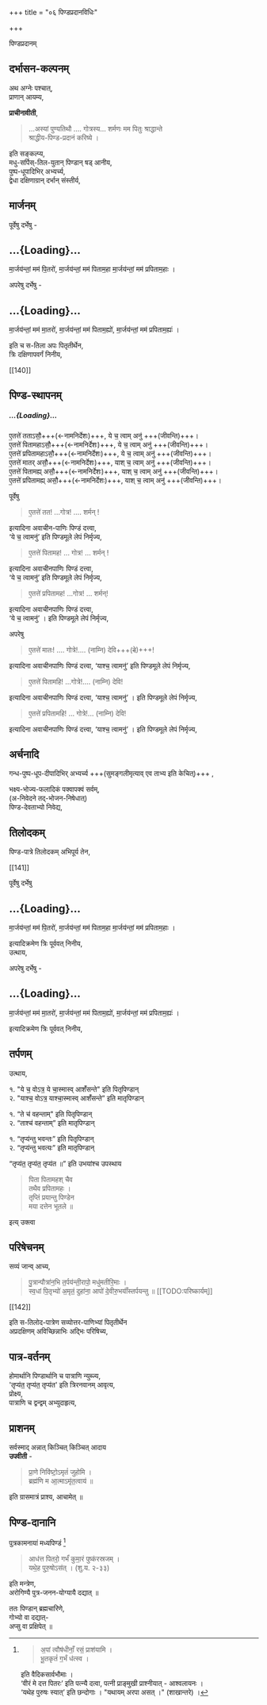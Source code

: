 +++
title = "०६ पिण्डप्रदानविधिः"

+++

पिण्डप्रदानम्

## दर्भासन-कल्पनम्
अथ अग्नेः पश्चात्,  
प्राणान् आयम्य,  

**प्राचीनावीती**,

> ...अस्यां पुण्यतिथौ .... गोत्रस्य... शर्मणः मम पितुः श्राद्धान्ते  
श्राद्धीय-पिण्ड-प्रदानं करिष्ये । 

इति सङ्कल्प्य,  
मधु-सर्पिस्-तिल-युतान् पिण्डान् षड् आनीय,  
पुष्प-धूपादिभिर् अभ्यर्च्य,  
द्वेधा दक्षिणाग्रान् दर्भान् संस्तीर्य,

## मार्जनम्
पूर्वेषु दर्भेषु -

<div class="js_include" includetitle="false" newlevelforh1="2" unfilled url="/vedAH_yajuH/taittirIyam/sUtram/ApastambaH/gRhyam/ekAgnikANDam/vishvAsa-prastutiH/2_20/02-04_mArjayantAm_mama_pitaraH.md">

##  …{Loading}…

मा॒र्जय॑न्तां॒ मम॑ पि॒तरो॑, मा॒र्जय॑न्तां॒ मम॑ पिताम॒हा मा॒र्जय॑न्तां॒ मम॑ प्रपिताम॒हाः ।  

</div>

अपरेषु दर्भेषु -

<div class="js_include" includetitle="false" newlevelforh1="2" unfilled url="/vedAH_yajuH/taittirIyam/sUtram/ApastambaH/gRhyam/ekAgnikANDam/vishvAsa-prastutiH/2_20/05-07_mArjayantAm_mama_mAtaraH.md">

##  …{Loading}…

मा॒र्जय॑न्तां॒ मम॑ मा॒तरो॑, मा॒र्जय॑न्तां॒ मम॑ पिताम॒ह्यो॑, मा॒र्जय॑न्तां॒ मम॑ प्रपिताम॒ह्यः॑ ।  

</div>

इति च स-तिला अपः पितृतीर्थेन,  
त्रिः दक्षिणापवर्गं निनीय,

[[140]]

## पिण्ड-स्थापनम्
<div class="js_include" includetitle="false" newlevelforh1="5" unfilled url="/vedAH_yajuH/taittirIyam/sUtram/ApastambaH/gRhyam/ekAgnikANDam/vishvAsa-prastutiH/2_20/08-19_etatte_tatAsau.md">

#####  …{Loading}…

ए॒तत्ते॑ तताऽसौ॒+++(←नामनिर्देशः)+++, ये च॒ त्वाम् अनु॑ +++(जीवन्ति)+++।  
ए॒तत्ते॑ पितामहाऽसौ॒+++(←नामनिर्देशः)+++, ये च॒ त्वाम् अनु॑ +++(जीवन्ति)+++।  
ए॒तत्ते॑ प्रपितामहाऽसौ॒+++(←नामनिर्देशः)+++, ये च॒ त्वाम् अनु॑ +++(जीवन्ति)+++।  
ए॒तत्ते॑ मातर् असौ॒+++(←नामनिर्देशः)+++, याश् च॒ त्वाम् अनु॑ +++(जीवन्ति)+++।  
ए॒तत्ते॑ पितामह्य् असौ॒+++(←नामनिर्देशः)+++, याश् च॒ त्वाम् अनु॑ +++(जीवन्ति)+++।  
ए॒तत्ते॑ प्रपितामह्य् असौ॒+++(←नामनिर्देशः)+++, याश् च॒ त्वाम् अनु॑ +++(जीवन्ति)+++।

</div>  

पूर्वेषु

> ए॒तत्ते॑ तत! ...गोत्र! .... शर्मन् ! 

इत्यादिना अवाचीन-पाणिः पिण्डं दत्त्वा,  
‘ये च॒ त्वामनु॑’ इति पिण्डमूले लेपं निर्मृज्य,

> ए॒तत्ते॑ पितामह! ... गोत्र! ... शर्मन् ! 

इत्यादिना अवाचीनपाणिः पिण्डं दत्त्वा,  
‘ये च॒ त्वामनु॑’ इति पिण्डमूले लेपं निर्मृज्य,

> ए॒तत्ते॑ प्रपितामह! ...गोत्र! ... शर्मन्! 

इत्यादिना अवाचीनपाणिः पिण्डं दत्त्वा,  
‘ये च॒ त्वामनु॑’ । इति पिण्डमूले लेपं निर्मृज्य,

अपरेषु

> ए॒तत्ते॑ मातः! .... गोत्रे!.... (नाम्नि) देवि+++(~~दे~~)+++! 

इत्यादिना अवाचीनपाणिः पिण्डं दत्त्वा, ‘याश्च॒ त्वामनु॑’ इति पिण्डमूले लेपं निर्मृज्य,

> ए॒तत्ते॑ पितामहि! ...गोत्रे!.... (नाम्नि) देवि! 

इत्यादिना अवाचीनपाणिः पिण्डं दत्त्वा, ‘याश्च॒ त्वामनु॑’ । इति पिण्डमूले लेपं निर्मृज्य,

> ए॒तत्ते॑ प्रपितामहि! ... गोत्रे!... (नाम्नि) देवि! 

इत्यादिना अवाचीनपाणिः पिण्डं दत्त्वा, ‘याश्च॒ त्वामनु॑’ । इति पिण्डमूले लेपं निर्मृज्य,

## अर्चनादि
गन्ध-पुष्प-धूप-दीपादिभिर् अभ्यर्च्य +++(सुमङ्गलीमृत्याव् एव ताभ्य इति केचित्)+++ ,  

भक्ष्य-भोज्य-फलादिकं पक्वापक्वं सर्वम्,  
(अ-निवेदने तद्-भोजन-निषेधात्)  
पिण्ड-देवताभ्यो निवेद्य,  

## तिलोदकम्
पिण्ड-पात्रे तिलोदकम् अभिपूर्य तेन,

[[141]]

पूर्वेषु दर्भेषु

<div class="js_include" includetitle="false" newlevelforh1="2" unfilled url="/vedAH_yajuH/taittirIyam/sUtram/ApastambaH/gRhyam/ekAgnikANDam/vishvAsa-prastutiH/2_20/02-04_mArjayantAm_mama_pitaraH.md">

##  …{Loading}…

मा॒र्जय॑न्तां॒ मम॑ पि॒तरो॑, मा॒र्जय॑न्तां॒ मम॑ पिताम॒हा मा॒र्जय॑न्तां॒ मम॑ प्रपिताम॒हाः ।  

</div>

इत्यादिक्रमेण त्रिः पूर्ववत् निनीय,  
उत्थाय,

अपरेषु दर्भेषु -

<div class="js_include" includetitle="false" newlevelforh1="2" unfilled url="/vedAH_yajuH/taittirIyam/sUtram/ApastambaH/gRhyam/ekAgnikANDam/vishvAsa-prastutiH/2_20/05-07_mArjayantAm_mama_mAtaraH.md">

##  …{Loading}…

मा॒र्जय॑न्तां॒ मम॑ मा॒तरो॑, मा॒र्जय॑न्तां॒ मम॑ पिताम॒ह्यो॑, मा॒र्जय॑न्तां॒ मम॑ प्रपिताम॒ह्यः॑ ।  

</div>

इत्यादिक्रमेण त्रिः पूर्ववत् निनीय,  

## तर्पणम्
उत्थाय,

१. "ये च॒ वोऽत्र॒ ये चा॒स्मास्व् आशँ॑सन्ते" इति पितृपिण्डान्  
२. "याश्च॒ वोऽत्र॒ याश्चा॒स्मास्व् आशँ॑सन्ते” इति मातृपिण्डान्

१. “ते च॑ वहन्ताम्" इति पितृपिण्डान्  
२. “ताश्च॑ वहन्ताम्” इति मातृपिण्डान्

१. “तृप्य॑न्तु भवन्तः” इति पितृपिण्डान्  
२. “तृप्य॑न्तु भवत्यः” इति मातृपिण्डान्  

“तृप्य॑त॒ तृप्य॑त॒ तृप्य॑त ॥” इति उभयांश्च उपस्थाय

> पिता पितामहश् चैव  
तथैव प्रपितामहः ।  
तृप्तिं प्रयान्तु पिण्डेन  
मया दत्तेन भूतले ॥ 

इत्य् उक्त्वा 

## परिषेचनम्
सव्यं जान्व् आच्य,

> पु॒त्रान्पौत्रा॑न॒भि त॒र्पय॑न्ती॒रापो॒ मधु॑मतीरि॒माः ।  
स्व॒धां पि॒तृभ्यो॑ अ॒मृतं॒ दुहा॑ना॒ आपो॑ दे॒वीरु॒भयाँ॑स्तर्पयन्तु ॥ [[TODO:परिष्कार्यम्]]

[[142]]

इति स-तिलोद-पात्रेण सव्योत्तर-पाणिभ्यां पितृतीर्थेन  
अप्रदक्षिणम् अविच्छिन्नाभिः अद्भिः परिषिच्य, 

## पात्र-वर्तनम्
होमार्थानि पिण्डार्थानि च पात्राणि न्युब्ज्य,  
'तृप्य॑त॒ तृप्य॑त॒ तृप्य॑त' इति त्रिरनवानम् आवृत्य,  
प्रोक्ष्य,  
पात्राणि च द्वन्द्वम् अभ्युदाहृत्य,  

## प्राशनम्
सर्वस्माद् अन्नात् किञ्चित् किञ्चित् आदाय  
**उपवीती** - 

> प्रा॒णे निवि॑ष्टो॒ऽमृतं॑ जुहोमि ।  
ब्रह्म॑णि म आ॒त्माऽमृ॑त॒त्वाय॑ ॥ 

इति ग्रासमात्रं प्राश्य, आचामेत् ॥

## पिण्ड-दानानि
पुत्रकामनायां मध्यपिण्डं [^12] 

> आध॑त्त पितरो॒ गर्भं॑ 
कुमा॒रं पुष्क॑रस्रजम् ।  
यथे॒ह पुरु॒षोऽस॑त् । (शु.य. २-३३) 

इति मन्त्रेण,  
अरोगिण्यै पुत्र-जनन-योग्यायै दद्यात् ॥

[^12]:

    > अ॒पां त्वौष॑धीनाँ॒ रसं॒ प्राश॑यामि ।  
    भू॒तकृतं॑ ग॒र्भं ध॑त्स्व ।  
    
    इति वैदिकसार्वभौमाः ।  
    ‘वीरं मे दत्त पितरः’ इति पत्न्यै दत्वा, पत्नी प्राङ्मुखी प्राश्नीयात् - आश्वलायनः ।  
    ‘यथेह पुरुषः स्यात्’ इति छन्दोगाः । "यथायम् अरपा असत् ।" (शाखान्तरे) ।

ततः पिण्डान् ब्रह्मचारिणे,  
गोभ्यो वा दद्यात्-  
अप्सु वा प्रक्षिपेत् ॥
